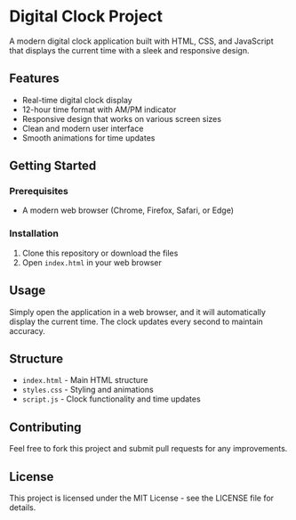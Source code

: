 # Digital Clock Project

A modern digital clock application built with HTML, CSS, and JavaScript that displays the current time with a sleek and responsive design.

## Features

- Real-time digital clock display
- 12-hour time format with AM/PM indicator
- Responsive design that works on various screen sizes
- Clean and modern user interface
- Smooth animations for time updates

## Getting Started

### Prerequisites

- A modern web browser (Chrome, Firefox, Safari, or Edge)

### Installation

1. Clone this repository or download the files
2. Open `index.html` in your web browser

## Usage

Simply open the application in a web browser, and it will automatically display the current time. The clock updates every second to maintain accuracy.

## Structure

- `index.html` - Main HTML structure
- `styles.css` - Styling and animations
- `script.js` - Clock functionality and time updates

## Contributing

Feel free to fork this project and submit pull requests for any improvements.

## License

This project is licensed under the MIT License - see the LICENSE file for details.